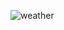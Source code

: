 ![weather](https://github.com/m1her/local-weather/assets/106315157/91c65dbb-18c5-4b33-9219-4bd4429c2a36)
